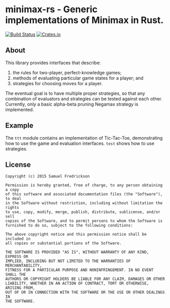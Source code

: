 # minimax-rs - Generic implementations of Minimax in Rust.

[![Build Status](https://travis-ci.org/kinghajj/minimax-rs.svg?branch=master)](https://travis-ci.org/kinghajj/minimax-rs) [![Crates.io](https://img.shields.io/crates/v/minimax-rs.svg)](https://crates.io/crates/minimax)

## About

This library provides interfaces that describe:

1. the rules for two-player, perfect-knowledge games;
2. methods of evaluating particular game states for a player; and
3. strategies for choosing moves for a player.

The eventual goal is to have multiple proper strategies, so that any combination
of evaluators and strategies can be tested against each other. Currently, only
a basic alpha-beta pruning Negamax strategy is implemented.

## Example

The `ttt` module contains an implementation of Tic-Tac-Toe, demonstrating how to
use the game and evaluation interfaces. `test` shows how to use strategies.

## License

    Copyright (c) 2015 Samuel Fredrickson

    Permission is hereby granted, free of charge, to any person obtaining a copy
    of this software and associated documentation files (the "Software"), to deal
    in the Software without restriction, including without limitation the rights
    to use, copy, modify, merge, publish, distribute, sublicense, and/or sell
    copies of the Software, and to permit persons to whom the Software is
    furnished to do so, subject to the following conditions:

    The above copyright notice and this permission notice shall be included in
    all copies or substantial portions of the Software.

    THE SOFTWARE IS PROVIDED "AS IS", WITHOUT WARRANTY OF ANY KIND, EXPRESS OR
    IMPLIED, INCLUDING BUT NOT LIMITED TO THE WARRANTIES OF MERCHANTABILITY,
    FITNESS FOR A PARTICULAR PURPOSE AND NONINFRINGEMENT. IN NO EVENT SHALL THE
    AUTHORS OR COPYRIGHT HOLDERS BE LIABLE FOR ANY CLAIM, DAMAGES OR OTHER
    LIABILITY, WHETHER IN AN ACTION OF CONTRACT, TORT OR OTHERWISE, ARISING FROM,
    OUT OF OR IN CONNECTION WITH THE SOFTWARE OR THE USE OR OTHER DEALINGS IN
    THE SOFTWARE.
